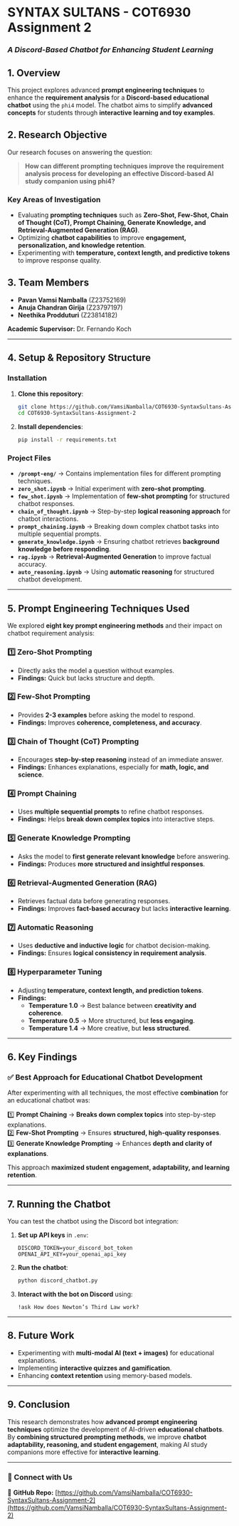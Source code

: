 # **SYNTAX SULTANS - COT6930 Assignment 2**
### *A Discord-Based Chatbot for Enhancing Student Learning*

## **1. Overview**
This project explores advanced **prompt engineering techniques** to enhance the **requirement analysis** for a **Discord-based educational chatbot** using the `phi4` model. The chatbot aims to simplify **advanced concepts** for students through **interactive learning and toy examples**.

## **2. Research Objective**
Our research focuses on answering the question:

> **How can different prompting techniques improve the requirement analysis process for developing an effective Discord-based AI study companion using phi4?**

### **Key Areas of Investigation**
- Evaluating **prompting techniques** such as **Zero-Shot, Few-Shot, Chain of Thought (CoT), Prompt Chaining, Generate Knowledge, and Retrieval-Augmented Generation (RAG)**.
- Optimizing **chatbot capabilities** to improve **engagement, personalization, and knowledge retention**.
- Experimenting with **temperature, context length, and predictive tokens** to improve response quality.

## **3. Team Members**
- **Pavan Vamsi Namballa** (Z23752169)
- **Anuja Chandran Girija** (Z23797197)
- **Neethika Prodduturi** (Z23814182)

**Academic Supervisor:** Dr. Fernando Koch

---

## **4. Setup & Repository Structure**
### **Installation**
1. **Clone this repository**:
   ```bash
   git clone https://github.com/VamsiNamballa/COT6930-SyntaxSultans-Assignment-2.git
   cd COT6930-SyntaxSultans-Assignment-2
   ```
2. **Install dependencies**:
   ```bash
   pip install -r requirements.txt
   ```

### **Project Files**
- **`/prompt-eng/`** → Contains implementation files for different prompting techniques.
- **`zero_shot.ipynb`** → Initial experiment with **zero-shot prompting**.
- **`few_shot.ipynb`** → Implementation of **few-shot prompting** for structured chatbot responses.
- **`chain_of_thought.ipynb`** → Step-by-step **logical reasoning approach** for chatbot interactions.
- **`prompt_chaining.ipynb`** → Breaking down complex chatbot tasks into multiple sequential prompts.
- **`generate_knowledge.ipynb`** → Ensuring chatbot retrieves **background knowledge before responding**.
- **`rag.ipynb`** → **Retrieval-Augmented Generation** to improve factual accuracy.
- **`auto_reasoning.ipynb`** → Using **automatic reasoning** for structured chatbot development.

---

## **5. Prompt Engineering Techniques Used**
We explored **eight key prompt engineering methods** and their impact on chatbot requirement analysis:

### **1️⃣ Zero-Shot Prompting**
- Directly asks the model a question without examples.
- **Findings:** Quick but lacks structure and depth.

### **2️⃣ Few-Shot Prompting**
- Provides **2-3 examples** before asking the model to respond.
- **Findings:** Improves **coherence, completeness, and accuracy**.

### **3️⃣ Chain of Thought (CoT) Prompting**
- Encourages **step-by-step reasoning** instead of an immediate answer.
- **Findings:** Enhances explanations, especially for **math, logic, and science**.

### **4️⃣ Prompt Chaining**
- Uses **multiple sequential prompts** to refine chatbot responses.
- **Findings:** Helps **break down complex topics** into interactive steps.

### **5️⃣ Generate Knowledge Prompting**
- Asks the model to **first generate relevant knowledge** before answering.
- **Findings:** Produces **more structured and insightful responses**.

### **6️⃣ Retrieval-Augmented Generation (RAG)**
- Retrieves factual data before generating responses.
- **Findings:** Improves **fact-based accuracy** but lacks **interactive learning**.

### **7️⃣ Automatic Reasoning**
- Uses **deductive and inductive logic** for chatbot decision-making.
- **Findings:** Ensures **logical consistency in requirement analysis**.

### **8️⃣ Hyperparameter Tuning**
- Adjusting **temperature, context length, and prediction tokens**.
- **Findings:**  
  - **Temperature 1.0** → Best balance between **creativity and coherence**.  
  - **Temperature 0.5** → More structured, but **less engaging**.  
  - **Temperature 1.4** → More creative, but **less structured**.

---

## **6. Key Findings**
### ✅ **Best Approach for Educational Chatbot Development**
After experimenting with all techniques, the most effective **combination** for an educational chatbot was:

1️⃣ **Prompt Chaining** → **Breaks down complex topics** into step-by-step explanations.  
2️⃣ **Few-Shot Prompting** → Ensures **structured, high-quality responses**.  
3️⃣ **Generate Knowledge Prompting** → Enhances **depth and clarity of explanations**.  

This approach **maximized student engagement, adaptability, and learning retention**.

---

## **7. Running the Chatbot**
You can test the chatbot using the Discord bot integration:

1. **Set up API keys** in `.env`:
   ```
   DISCORD_TOKEN=your_discord_bot_token
   OPENAI_API_KEY=your_openai_api_key
   ```
2. **Run the chatbot**:
   ```bash
   python discord_chatbot.py
   ```
3. **Interact with the bot on Discord** using:
   ```
   !ask How does Newton’s Third Law work?
   ```

---

## **8. Future Work**
- Experimenting with **multi-modal AI (text + images)** for educational explanations.
- Implementing **interactive quizzes and gamification**.
- Enhancing **context retention** using memory-based models.

---

## **9. Conclusion**
This research demonstrates how **advanced prompt engineering techniques** optimize the development of AI-driven **educational chatbots**. By **combining structured prompting methods**, we improve **chatbot adaptability, reasoning, and student engagement**, making AI study companions more effective for **interactive learning**.

---

### **🔗 Connect with Us**
📂 **GitHub Repo:** [https://github.com/VamsiNamballa/COT6930-SyntaxSultans-Assignment-2](https://github.com/VamsiNamballa/COT6930-SyntaxSultans-Assignment-2)  

